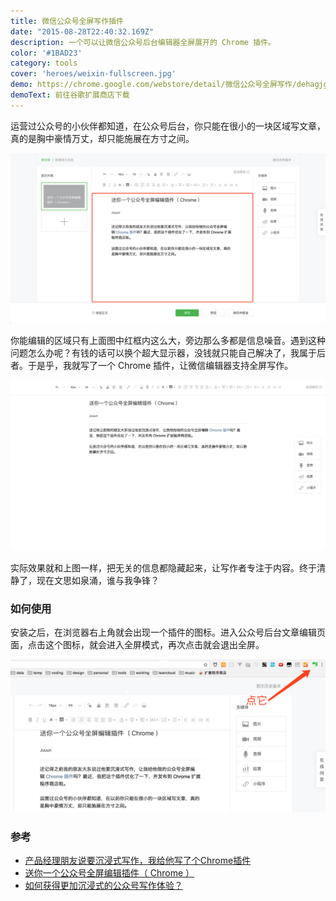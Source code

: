 ```yaml
---
title: 微信公众号全屏写作插件
date: "2015-08-28T22:40:32.169Z"
description: 一个可以让微信公众号后台编辑器全屏展开的 Chrome 插件。
color: '#1BAD23'
category: tools
cover: 'heroes/weixin-fullscreen.jpg'
demo: https://chrome.google.com/webstore/detail/微信公众号全屏写作/dehagjgefepfeldnhgalganefodnbcfk?hl=zh-CN
demoText: 前往谷歌扩展商店下载
---
```


运营过公众号的小伙伴都知道，在公众号后台，你只能在很小的一块区域写文章，真的是胸中豪情万丈，却只能施展在方寸之间。

![](./weixin-editor.jpeg)

你能编辑的区域只有上面图中红框内这么大，旁边那么多都是信息噪音。遇到这种问题怎么办呢？有钱的话可以换个超大显示器，没钱就只能自己解决了，我属于后者。于是乎，我就写了一个 Chrome 插件，让微信编辑器支持全屏写作。

![](./full.jpeg)

实际效果就和上图一样，把无关的信息都隐藏起来，让写作者专注于内容。终于清静了，现在文思如泉涌，谁与我争锋？

### 如何使用

安装之后，在浏览器右上角就会出现一个插件的图标。进入公众号后台文章编辑页面，点击这个图标，就会进入全屏模式，再次点击就会退出全屏。

![](./usage.jpeg)

### 参考
- [产品经理朋友说要沉浸式写作，我给他写了个Chrome插件](https://mp.weixin.qq.com/s/dzWhbGRn5lBexy8k1E7uDA)
- [送你一个公众号全屏编辑插件（ Chrome ）](https://mp.weixin.qq.com/s/rXfQgMioNTW6OHPpbnMEgQ)
- [如何获得更加沉浸式的公众号写作体验？](https://mp.weixin.qq.com/s/n87JszPfBA3Y7tXbOzmZ_g)